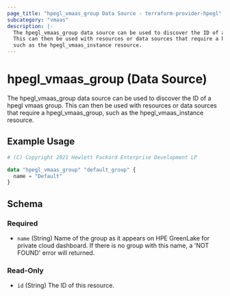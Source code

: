 ```yaml
---
page_title: "hpegl_vmaas_group Data Source - terraform-provider-hpegl"
subcategory: "vmaas"
description: |-
  The hpegl_vmaas_group data source can be used to discover the ID of a hpegl vmaas group.
  This can then be used with resources or data sources that require a hpegl_vmaas_group,
  such as the hpegl_vmaas_instance resource.
---
```

# hpegl_vmaas_group (Data Source)

The hpegl_vmaas_group data source can be used to discover the ID of a hpegl vmaas group.
		This can then be used with resources or data sources that require a hpegl_vmaas_group,
		such as the hpegl_vmaas_instance resource.

## Example Usage

```terraform
# (C) Copyright 2021 Hewlett Packard Enterprise Development LP

data "hpegl_vmaas_group" "default_group" {
  name = "Default"
}
```

<!-- schema generated by tfplugindocs -->
## Schema

### Required

- `name` (String) Name of the group as it appears on HPE GreenLake for private cloud dashboard. If there is no group with this name, a 'NOT FOUND' error will returned.

### Read-Only

- `id` (String) The ID of this resource.


